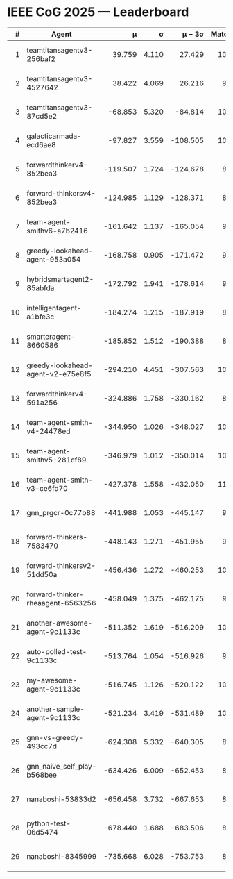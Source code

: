 # IEEE CoG 2025 — Leaderboard

| # | Agent | μ | σ | μ − 3σ | Matches | Updated |
|---:|---|---:|---:|---:|---:|---|
| 1 | teamtitansagentv3-256baf2 | 39.759 | 4.110 | 27.429 | 10380 | 2025-08-21 00:30 |
| 2 | teamtitansagentv3-4527642 | 38.422 | 4.069 | 26.216 | 9694 | 2025-08-21 00:30 |
| 3 | teamtitansagentv3-87cd5e2 | -68.853 | 5.320 | -84.814 | 10906 | 2025-08-21 00:30 |
| 4 | galacticarmada-ecd6ae8 | -97.827 | 3.559 | -108.505 | 10040 | 2025-08-21 00:30 |
| 5 | forwardthinkerv4-852bea3 | -119.507 | 1.724 | -124.678 | 8049 | 2025-08-21 00:30 |
| 6 | forward-thinkersv4-852bea3 | -124.985 | 1.129 | -128.371 | 8235 | 2025-08-21 00:30 |
| 7 | team-agent-smithv6-a7b2416 | -161.642 | 1.137 | -165.054 | 9700 | 2025-08-21 00:30 |
| 8 | greedy-lookahead-agent-953a054 | -168.758 | 0.905 | -171.472 | 9990 | 2025-08-21 00:30 |
| 9 | hybridsmartagent2-85abfda | -172.792 | 1.941 | -178.614 | 9235 | 2025-08-21 00:30 |
| 10 | intelligentagent-a1bfe3c | -184.274 | 1.215 | -187.919 | 8518 | 2025-08-21 00:30 |
| 11 | smarteragent-8660586 | -185.852 | 1.512 | -190.388 | 8907 | 2025-08-21 00:30 |
| 12 | greedy-lookahead-agent-v2-e75e8f5 | -294.210 | 4.451 | -307.563 | 10170 | 2025-08-21 00:30 |
| 13 | forwardthinkerv4-591a256 | -324.886 | 1.758 | -330.162 | 8664 | 2025-08-21 00:30 |
| 14 | team-agent-smith-v4-24478ed | -344.950 | 1.026 | -348.027 | 10742 | 2025-08-21 00:30 |
| 15 | team-agent-smithv5-281cf89 | -346.979 | 1.012 | -350.014 | 10560 | 2025-08-21 00:30 |
| 16 | team-agent-smith-v3-ce6fd70 | -427.378 | 1.558 | -432.050 | 11242 | 2025-08-21 00:30 |
| 17 | gnn_prgcr-0c77b88 | -441.988 | 1.053 | -445.147 | 9210 | 2025-08-21 00:30 |
| 18 | forward-thinkers-7583470 | -448.143 | 1.271 | -451.955 | 9520 | 2025-08-21 00:30 |
| 19 | forward-thinkersv2-51dd50a | -456.436 | 1.272 | -460.253 | 10364 | 2025-08-21 00:30 |
| 20 | forward-thinker-rheaagent-6563256 | -458.049 | 1.375 | -462.175 | 9724 | 2025-08-21 00:30 |
| 21 | another-awesome-agent-9c1133c | -511.352 | 1.619 | -516.209 | 10940 | 2025-08-21 00:30 |
| 22 | auto-polled-test-9c1133c | -513.764 | 1.054 | -516.926 | 9700 | 2025-08-21 00:30 |
| 23 | my-awesome-agent-9c1133c | -516.745 | 1.126 | -520.122 | 10420 | 2025-08-21 00:30 |
| 24 | another-sample-agent-9c1133c | -521.234 | 3.419 | -531.489 | 10140 | 2025-08-21 00:30 |
| 25 | gnn-vs-greedy-493cc7d | -624.308 | 5.332 | -640.305 | 8060 | 2025-08-21 00:30 |
| 26 | gnn_naive_self_play-b568bee | -634.426 | 6.009 | -652.453 | 8520 | 2025-08-21 00:30 |
| 27 | nanaboshi-53833d2 | -656.458 | 3.732 | -667.653 | 8030 | 2025-08-21 00:30 |
| 28 | python-test-06d5474 | -678.440 | 1.688 | -683.506 | 8330 | 2025-08-21 00:30 |
| 29 | nanaboshi-8345999 | -735.668 | 6.028 | -753.753 | 8570 | 2025-08-21 00:30 |

